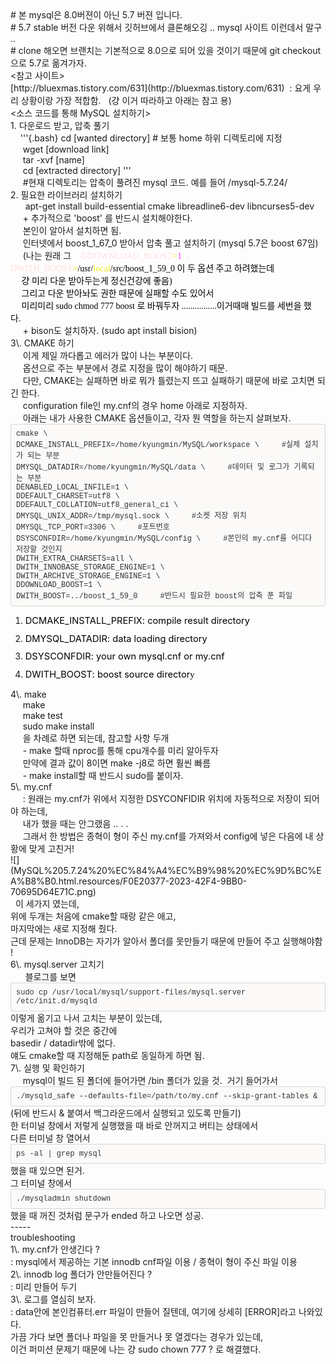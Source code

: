 <div>

<div># 본 mysql은 8.0버젼이 아닌 5.7 버젼 입니다.  </div>

<div># 5.7 stable 버전 다운 위해서 깃허브에서 클론해오깅 .. mysql 사이트 이런데서 말구 ..</div>

<div># clone 해오면 브랜치는 기본적으로 8.0으로 되어 있을 것이기 때문에 git checkout으로 5.7로 옮겨가자.  </div>

<div><참고 사이트></div>

<div>[http://bluexmas.tistory.com/631](http://bluexmas.tistory.com/631)  : 요게 우리 상황이랑 가장 적합함.   (걍 이거 따라하고 아래는 참고 용)</div>

<div><소스 코드를 통해 MySQL 설치하기></div>

<div>1. 다운로드 받고, 압축 풀기</div>

<div>    '''{.bash} cd [wanted directory] # 보통 home 하위 디렉토리에 지정</div>

<div>     wget [download link]</div>

<div>     tar -xvf [name]</div>

<div>     cd [extracted directory] '''</div>

<div>     #현재 디렉토리는 압축이 풀려진 mysql 코드. 예를 들어 /mysql-5.7.24/</div>

<div>2. 필요한 라이브러리 설치하기</div>

<div>      apt-get install build-essential cmake libreadline6-dev libncurses5-dev</div>

<div>     + 추가적으로 'boost' 를 반드시 설치해야한다.  </div>

<div>     본인이 알아서 설치하면 됨.  </div>

<div>     인터넷에서 boost_1_67_0 받아서 압축 풀고 설치하기 (mysql 5.7은 boost 67임)</div>

<div>     (나는 원래 그   <span style="box-sizing: border-box; font-size: 14px; letter-spacing: normal; orphans: 2; text-indent: 0px; text-transform: none; white-space: normal; widows: 2; word-spacing: 0px; -webkit-text-stroke-width: 0px; background-color: rgb(255, 255, 255); color: rgb(255, 221, 221); font-family: Monaco; font-stretch: normal; font-variant: no-common-ligatures; line-height: normal;">-DDOWNLOAD_BOOST</span><span style="box-sizing: border-box; font-size: 14px; letter-spacing: normal; orphans: 2; text-indent: 0px; text-transform: none; white-space: normal; widows: 2; word-spacing: 0px; -webkit-text-stroke-width: 0px; background-color: rgb(255, 255, 255); color: rgb(236, 236, 21); font-family: Monaco; font-stretch: normal; font-variant: no-common-ligatures; line-height: normal;">=</span><span style="box-sizing: border-box; font-size: 14px; letter-spacing: normal; orphans: 2; text-indent: 0px; text-transform: none; white-space: normal; widows: 2; word-spacing: 0px; -webkit-text-stroke-width: 0px; background-color: rgb(255, 255, 255); color: rgb(255, 60, 255); font-family: Monaco; font-stretch: normal; font-variant: no-common-ligatures; line-height: normal;">1</span><span style="font-size: 14px; letter-spacing: normal; orphans: 2; text-indent: 0px; text-transform: none; white-space: normal; widows: 2; word-spacing: 0px; -webkit-text-stroke-width: 0px; color: rgb(51, 51, 51); font-family: -apple-system, BlinkMacSystemFont, &quot;Segoe UI&quot;, Roboto, Oxygen, Ubuntu, Cantarell, &quot;Fira Sans&quot;, &quot;Droid Sans&quot;, &quot;Helvetica Neue&quot;, sans-serif; font-variant-caps: normal; font-variant-ligatures: normal;">  </span><span style="box-sizing: border-box; font-size: 14px; letter-spacing: normal; orphans: 2; text-indent: 0px; text-transform: none; white-space: normal; widows: 2; word-spacing: 0px; -webkit-text-stroke-width: 0px; color: rgb(255, 221, 221); font-family: Monaco; font-variant-caps: normal; font-variant-ligatures: no-common-ligatures;">-DWITH_BOOST</span><span style="box-sizing: border-box; font-size: 14px; letter-spacing: normal; orphans: 2; text-indent: 0px; text-transform: none; white-space: normal; widows: 2; word-spacing: 0px; -webkit-text-stroke-width: 0px; color: rgb(236, 236, 21); font-family: Monaco; font-variant-caps: normal; font-variant-ligatures: no-common-ligatures;">=</span><span style="box-sizing: border-box; font-size: 14px; letter-spacing: normal; orphans: 2; text-indent: 0px; text-transform: none; white-space: normal; widows: 2; word-spacing: 0px; -webkit-text-stroke-width: 0px; color: rgb(0, 0, 0); font-family: Monaco; font-variant-caps: normal; font-variant-ligatures: no-common-ligatures;">/usr/</span><span style="box-sizing: border-box; font-size: 14px; letter-spacing: normal; orphans: 2; text-indent: 0px; text-transform: none; white-space: normal; widows: 2; word-spacing: 0px; -webkit-text-stroke-width: 0px; background-color: rgb(255, 255, 255); color: rgb(236, 236, 21); font-family: Monaco; font-stretch: normal; font-variant: no-common-ligatures; line-height: normal;">local</span><span style="box-sizing: border-box; font-size: 14px; letter-spacing: normal; orphans: 2; text-indent: 0px; text-transform: none; white-space: normal; widows: 2; word-spacing: 0px; -webkit-text-stroke-width: 0px; color: rgb(0, 0, 0); font-family: Monaco; font-variant-caps: normal; font-variant-ligatures: no-common-ligatures;">/src/boost_1_59_0 이 두 옵션 주고 하려했는데</span></div>

<div><span style="box-sizing: border-box; font-size: 14px; letter-spacing: normal; orphans: 2; text-indent: 0px; text-transform: none; white-space: normal; widows: 2; word-spacing: 0px; -webkit-text-stroke-width: 0px; color: rgb(0, 0, 0); font-family: Monaco; font-variant-caps: normal; font-variant-ligatures: no-common-ligatures;">     걍 미리 다운 받아두는게 정신건강에 좋음)</span></div>

<div><span style="box-sizing: border-box; font-size: 14px; letter-spacing: normal; orphans: 2; text-indent: 0px; text-transform: none; white-space: normal; widows: 2; word-spacing: 0px; -webkit-text-stroke-width: 0px; color: rgb(0, 0, 0); font-family: Monaco; font-variant-caps: normal; font-variant-ligatures: no-common-ligatures;">     그리고 다운 받아놔도 권한 때문에 실패할 수도 있어서</span></div>

<div><span style="box-sizing: border-box; font-size: 14px; letter-spacing: normal; orphans: 2; text-indent: 0px; text-transform: none; white-space: normal; widows: 2; word-spacing: 0px; -webkit-text-stroke-width: 0px; color: rgb(0, 0, 0); font-family: Monaco; font-variant-caps: normal; font-variant-ligatures: no-common-ligatures;">     미리미리 sudo chmod 777 boost 로 바꿔두자 ................이거때매 빌드를 세번을 했다.  </span></div>

<div>     + bison도 설치하자. (sudo apt install bision)</div>

<div>3\. CMAKE 하기</div>

<div>     이게 제일 까다롭고 에러가 많이 나는 부분이다.</div>

<div>     옵션으로 주는 부분에서 경로 지정을 많이 해야하기 때문.  </div>

<div>     다만, CMAKE는 실패하면 바로 뭐가 틀렸는지 뜨고 실패하기 때문에 바로 고치면 되긴 한다.  </div>

<div>     configuration file인 my.cnf의 경우 home 아래로 지정하자.  </div>

<div>     아래는 내가 사용한 CMAKE 옵션들이고, 각자 뭔 역할을 하는지 살펴보자.  </div>

<div style="box-sizing: border-box; padding: 8px; font-family: Monaco, Menlo, Consolas, &quot;Courier New&quot;, monospace; font-size: 12px; color: rgb(51, 51, 51); border-radius: 4px; background-color: rgb(251, 250, 248); border: 1px solid rgba(0, 0, 0, 0.15);-en-codeblock:true;">

<div>cmake \</div>

<div>DCMAKE_INSTALL_PREFIX=/home/kyungmin/MySQL/workspace \     #실제 설치가 되는 부분</div>

<div>DMYSQL_DATADIR=/home/kyungmin/MySQL/data \     #데이터 및 로그가 기록되는 부분</div>

<div>DENABLED_LOCAL_INFILE=1 \</div>

<div>DDEFAULT_CHARSET=utf8 \</div>

<div>DDEFAULT_COLLATION=utf8_general_ci \</div>

<div>DMYSQL_UNIX_ADDR=/tmp/mysql.sock \     #소켓 저장 위치</div>

<div>DMYSQL_TCP_PORT=3306 \     #포트번호</div>

<div>DSYSCONFDIR=/home/kyungmin/MySQL/config \     #본인의 my.cnf를 어디다 저장할 것인지</div>

<div>DWITH_EXTRA_CHARSETS=all \</div>

<div>DWITH_INNOBASE_STORAGE_ENGINE=1 \</div>

<div>DWITH_ARCHIVE_STORAGE_ENGINE=1 \</div>

<div>DDOWNLOAD_BOOST=1 \</div>

<div>DWITH_BOOST=../boost_1_59_0     #반드시 필요한 boost의 압축 푼 파일</div>

</div>

1.  <div style="margin-top: 0pt; margin-bottom: 8pt;">

    <div><span style="font-size: 11pt; color: rgb(1, 1, 1);">DCMAKE_INSTALL_PREFIX: compile result directory</span></div>

    </div>

2.  <div style="margin-top: 0pt; margin-bottom: 8pt;">

    <div><span style="font-size: 11pt; color: rgb(1, 1, 1);">DMYSQL_DATADIR: data loading directory</span></div>

    </div>

3.  <div style="margin-top: 0pt; margin-bottom: 8pt;">

    <div><span style="font-size: 11pt; color: rgb(1, 1, 1);">DSYSCONFDIR: your own mysql.cnf or my.cnf</span></div>

    </div>

4.  <div><span style="font-size: 11pt; text-align: justify; text-indent: 0pt; color: rgb(1, 1, 1);-en-paragraph:true;">DWITH_BOOST: boost source director</span><span style="font-size: 11pt; text-align: justify; text-indent: 0pt; color: rgb(1, 1, 1); font-family: Cambria; line-height: 108%;-en-paragraph:true;">y</span></div>

<div>4\. make</div>

<div>     make</div>

<div>     make test</div>

<div>     sudo make install</div>

<div>     을 차례로 하면 되는데, 참고할 사항 두개</div>

<div>     - make 할때 nproc를 통해 cpu개수를 미리 알아두자</div>

<div>     만약에 결과 값이 8이면 make -j8로 하면 훨씬 빠름</div>

<div>     - make install할 때 반드시 sudo를 붙이자.  </div>

<div>5\. my.cnf</div>

<div>     : 원래는 my.cnf가 위에서 지정한 DSYCONFIDIR 위치에 자동적으로 저장이 되어야 하는데,  </div>

<div>     내가 했을 때는 안그랬음 .. . .</div>

<div>     그래서 한 방법은 종혁이 형이 주신 my.cnf를 가져와서 config에 넣은 다음에 내 상황에 맞게 고친거!</div>

<div>![](MySQL%205.7.24%20%EC%84%A4%EC%B9%98%20%EC%9D%BC%EA%B8%B0.html.resources/F0E20377-2023-42F4-9BB0-70695D64E71C.png)</div>

<div>  이 세가지 였는데,  </div>

<div>위에 두개는 처음에 cmake할 때랑 같은 애고,  </div>

<div>마지막에는 새로 지정해 줬다.  </div>

<div>근데 문제는 InnoDB는 자기가 알아서 폴더를 못만들기 때문에 만들어 주고 실행해야함 !</div>

<div>6\. mysql.server 고치기  </div>

<div>      블로그를 보면  </div>

<div style="box-sizing: border-box; padding: 8px; font-family: Monaco, Menlo, Consolas, &quot;Courier New&quot;, monospace; font-size: 12px; color: rgb(51, 51, 51); border-radius: 4px; background-color: rgb(251, 250, 248); border: 1px solid rgba(0, 0, 0, 0.15);-en-codeblock:true;">

<div>sudo cp /usr/local/mysql/support-files/mysql.server /etc/init.d/mysqld</div>

</div>

<div>이렇게 옮기고 나서 고치는 부분이 있는데,  </div>

<div>우리가 고쳐야 할 것은 중간에  </div>

<div>basedir / datadir밖에 없다.  </div>

<div>얘도 cmake할 때 지정해둔 path로 동일하게 하면 됨.</div>

<div>7\. 실행 및 확인하기</div>

<div>     mysql이 빌드 된 폴더에 들어가면 /bin 폴더가 있을 것.  거기 들어가서  </div>

<div style="box-sizing: border-box; padding: 8px; font-family: Monaco, Menlo, Consolas, &quot;Courier New&quot;, monospace; font-size: 12px; color: rgb(51, 51, 51); border-radius: 4px; background-color: rgb(251, 250, 248); border: 1px solid rgba(0, 0, 0, 0.15);-en-codeblock:true;">

<div>./mysqld_safe --defaults-file=/path/to/my.cnf --skip-grant-tables &</div>

</div>

<div>(뒤에 반드시 & 붙여서 백그라운드에서 실행되고 있도록 만들기)</div>

<div>한 터미널 창에서 저렇게 실행했을 때 바로 안꺼지고 버티는 상태에서</div>

<div>다른 터미널 창 열어서  </div>

<div style="box-sizing: border-box; padding: 8px; font-family: Monaco, Menlo, Consolas, &quot;Courier New&quot;, monospace; font-size: 12px; color: rgb(51, 51, 51); border-radius: 4px; background-color: rgb(251, 250, 248); border: 1px solid rgba(0, 0, 0, 0.15);-en-codeblock:true;">

<div>ps -al | grep mysql</div>

</div>

<div>했을 때 있으면 된거.  </div>

<div>그 터미널 창에서  </div>

<div style="box-sizing: border-box; padding: 8px; font-family: Monaco, Menlo, Consolas, &quot;Courier New&quot;, monospace; font-size: 12px; color: rgb(51, 51, 51); border-radius: 4px; background-color: rgb(251, 250, 248); border: 1px solid rgba(0, 0, 0, 0.15);-en-codeblock:true;">

<div>./mysqladmin shutdown</div>

</div>

<div>했을 때 꺼진 것처럼 문구가 ended 하고 나오면 성공.  </div>

<div>-----</div>

<div>troubleshooting</div>

<div>1\. my.cnf가 안생긴다 ?</div>

<div>: mysql에서 제공하는 기본 innodb cnf파일 이용 / 종혁이 형이 주신 파일 이용</div>

<div>2\. innodb log 폴더가 안만들어진다 ?</div>

</div>

<div>: 미리 만들어 두기</div>

<div>3\. 로그를 열심히 보자.</div>

<div>: data안에 본인컴퓨터.err 파일이 만들어 질텐데, 여기에 상세히 [ERROR]라고 나와있다.  </div>

<div>가끔 가다 보면 폴더나 파일을 못 만들거나 못 열겠다는 경우가 있는데,</div>

<div>이건 퍼미션 문제기 때문에 나는 걍 sudo chown 777 ? 로 해결했다.  </div>
